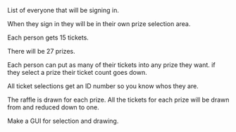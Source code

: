 List of everyone that will be signing in. 

When they sign in they will be in their own prize selection area.

Each person gets 15 tickets. 

There will be 27 prizes.

Each person can put as many of their tickets into any prize they want.
  if they select a prize their ticket count goes down.

All ticket selections get an ID number so you know whos they are.

The raffle is drawn for each prize. All the tickets for each prize will be drawn from and reduced down to one. 

Make a GUI for selection and drawing.  
